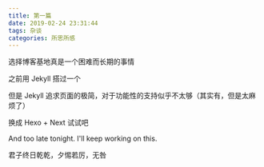 ```yaml
---
title: 第一篇
date: 2019-02-24 23:31:44
tags: 杂谈
categories: 所思所感
---
```


选择博客基地真是一个困难而长期的事情

之前用 Jekyll 搭过一个

但是 Jekyll 追求页面的极简，对于功能性的支持似乎不太够（其实有，但是太麻烦了）

换成 Hexo + Next 试试吧

And too late tonight. I'll keep working on this.

君子终日乾乾，夕惕若厉，无咎